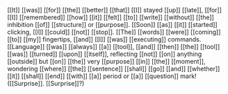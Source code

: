 [[It]] [[was]] [[for]] [[the]] [[better]] [[that]] [[I]] stayed [[up]] [[late]], [[for]] [[I]] [[remembered]] [[how]] [[it]] [[felt]] [[to]] [[write]] [[without]] [[the]] inhibition [[of]] [[structure]] or [[purpose]]. [[Soon]] [[as]] [[it]] [[started]] clicking, [[I]] [[could]] [[not]] [[stop]]. [[The]] [[words]] [[were]] [[coming]] [[to]] [[my]] fingertips, [[and]] [[I]] [[was]] [[executing]] commands. [[Language]] [[was]] [[always]] [[a]] [[tool]], [[and]] [[then]] [[the]] [[tool]] [[was]] [[turned]] [[upon]] [[itself]], reflecting [[not]] [[on]] anything [[outside]] but [[on]] [[the]] very [[purpose]] [[in]] [[the]] [[moment]], wondering [[where]] [[the]] [[sentence]] [[shall]] [[go]] [[and]] [[whether]] [[it]] [[shall]] [[end]] [[with]] [[a]] period or [[a]] [[question]] mark! ([[Surprise]]. [[Surprise]]?)  
